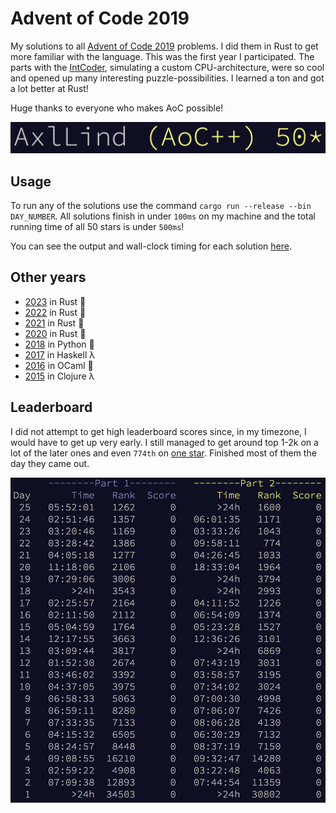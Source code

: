 # Advent of Code 2019
My solutions to all [Advent of Code 2019](https://adventofcode.com/2019) problems. I did them in Rust to get more familiar with the language. This was the first year I participated. The parts with the [IntCoder](./src/intcoder.rs), simulating a custom CPU-architecture, were so cool and opened up many interesting puzzle-possibilities. I learned a ton and got a lot better at Rust!

Huge thanks to everyone who makes AoC possible!

![all stars](./screenshots/all_stars.png)

## Usage
To run any of the solutions use the command `cargo run --release --bin DAY_NUMBER`. All solutions finish in under `100ms` on my machine and the total running time of all 50 stars is under `500ms`!

You can see the output and wall-clock timing for each solution [here](./Output.md).

## Other years
- [2023](https://github.com/AxlLind/AdventOfCode2023/) in Rust :crab:
- [2022](https://github.com/AxlLind/AdventOfCode2022/) in Rust :crab:
- [2021](https://github.com/AxlLind/AdventOfCode2021/) in Rust :crab:
- [2020](https://github.com/AxlLind/AdventOfCode2020/) in Rust :crab:
- [2018](https://github.com/AxlLind/AdventOfCode2018/) in Python :snake:
- [2017](https://github.com/AxlLind/AdventOfCode2017/) in Haskell λ
- [2016](https://github.com/AxlLind/AdventOfCode2016/) in OCaml :crab:
- [2015](https://github.com/AxlLind/AdventOfCode2015/) in Clojure λ

## Leaderboard
I did not attempt to get high leaderboard scores since, in my timezone, I would have to get up very early. I still managed to get around top 1-2k on a lot of the later ones and even `774th` on [one star](./src/bin/22.rs). Finished most of them the day they came out.

![leaderboard](./screenshots/leaderboard.png)
